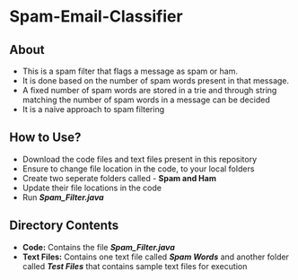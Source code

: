 # Spam-Email-Classifier

## About
- This is a spam filter that flags a message as spam or ham. 
- It is done based on the number of spam words present in that message.
- A fixed number of spam words are stored in a trie and through string matching the number of spam words in a message can be decided
- It is a naive approach to spam filtering

## How to Use?
- Download the code files and text files present in this repository
- Ensure to change file location in the code, to your local folders
- Create two seperate folders called - **Spam and Ham**
- Update their file locations in the code
- Run ***Spam_Filter.java***

## Directory Contents
- **Code:** Contains the file ***Spam_Filter.java***
- **Text Files:** Contains one text file called ***Spam Words*** and another folder called ***Test Files*** that contains sample text files for execution



